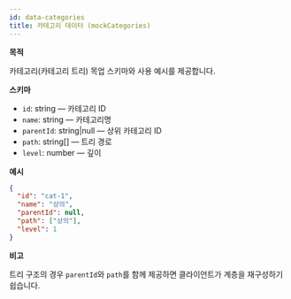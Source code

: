 ```yaml
---
id: data-categories
title: 카테고리 데이터 (mockCategories)
---
```


**목적**

카테고리(카테고리 트리) 목업 스키마와 사용 예시를 제공합니다.

**스키마**

- `id`: string — 카테고리 ID
- `name`: string — 카테고리명
- `parentId`: string|null — 상위 카테고리 ID
- `path`: string[] — 트리 경로
- `level`: number — 깊이

**예시**

```json
{
  "id": "cat-1",
  "name": "상의",
  "parentId": null,
  "path": ["상의"],
  "level": 1
}
```

**비고**

트리 구조의 경우 `parentId`와 `path`를 함께 제공하면 클라이언트가 계층을 재구성하기 쉽습니다.
